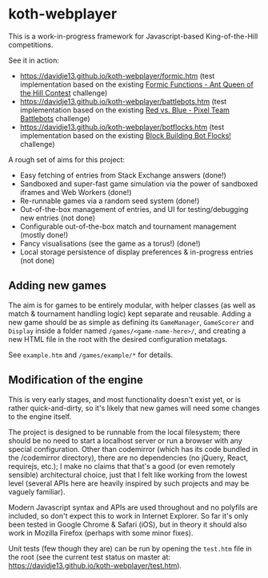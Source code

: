 # koth-webplayer

This is a work-in-progress framework for Javascript-based King-of-the-Hill
competitions.

See it in action:

* https://davidje13.github.io/koth-webplayer/formic.htm
  (test implementation based on the existing [Formic Functions - Ant Queen of the Hill Contest](https://codegolf.stackexchange.com/q/135102/8927) challenge)
* https://davidje13.github.io/koth-webplayer/battlebots.htm
  (test implementation based on the existing [Red vs. Blue - Pixel Team Battlebots](https://codegolf.stackexchange.com/q/48353/8927) challenge)
* https://davidje13.github.io/koth-webplayer/botflocks.htm
  (test implementation based on the existing [Block Building Bot Flocks!](https://codegolf.stackexchange.com/q/50690/8927) challenge)

A rough set of aims for this project:

* Easy fetching of entries from Stack Exchange answers (done!)
* Sandboxed and super-fast game simulation via the power of sandboxed iframes
  and Web Workers (done!)
* Re-runnable games via a random seed system (done!)
* Out-of-the-box management of entries, and UI for testing/debugging new entries
  (not done)
* Configurable out-of-the-box match and tournament management (mostly done!)
* Fancy visualisations (see the game as a torus!) (done!)
* Local storage persistence of display preferences & in-progress entries (not
  done)

## Adding new games

The aim is for games to be entirely modular, with helper classes (as well as
match & tournament handling logic) kept separate and reusable. Adding a new game
should be as simple as defining its `GameManager`, `GameScorer` and `Display`
inside a folder named `/games/<game-name-here>/`, and creating a new HTML file
in the root with the desired configuration metatags.

See `example.htm` and `/games/example/*` for details.

## Modification of the engine

This is very early stages, and most functionality doesn't exist yet, or is
rather quick-and-dirty, so it's likely that new games will need some changes to
the engine itself.

The project is designed to be runnable from the local filesystem; there should
be no need to start a localhost server or run a browser with any special
configuration. Other than codemirror (which has its code bundled in the
/codemirror directory), there are no dependencies (no jQuery, React, requirejs,
etc.); I make no claims that that's a good (or even remotely sensible)
architectural choice, just that I felt like working from the lowest level
(several APIs here are heavily inspired by such projects and may be vaguely
familiar).

Modern Javascript syntax and APIs are used throughout and no polyfils are
included, so don't expect this to work in Internet Explorer. So far it's only
been tested in Google Chrome & Safari (iOS), but in theory it should also work
in Mozilla Firefox (perhaps with some minor fixes).

Unit tests (few though they are) can be run by opening the `test.htm` file in
the root (see the current test status on master at:
https://davidje13.github.io/koth-webplayer/test.htm).
